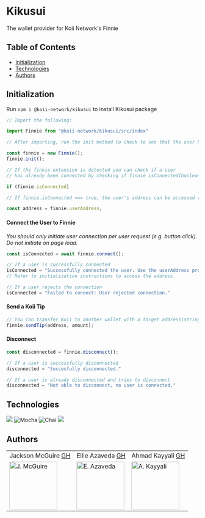 # Kikusui
  The wallet provider for Koii Network's Finnie

## Table of Contents
* [Initialization](#initialization)
* [Technologies](#technologies)
* [Authors](#authors)

## Initialization 
Run `npm i @koii-network/kikusui` to install Kikusui package


```js
// Import the following: 

import Finnie from "@koii-network/kikusui/src/index"

// After importing, run the init method to check to see that the user has installed finnie

const finnie = new Finnie();
finnie.init();

// If the finnie extension is detected you can check if a user 
// has already been connected by checking if finnie isConnected(boolean)

if (finnie.isConnected)

// If finnie.isConnected === true, the user's address can be accessed via the userAddress property

const address = finnie.userAddress;
```


#### Connect the User to Finnie
 _You should only initiate user connection per user request (e.g. button click).
  Do not initiate on page load._
 

```js
const isConnected = await finnie.connect();

// If a user is successfully connected
isConnected = "Successfully connected the user. Use the userAddress property to access their address.";
// Refer to initialization instructions to access the address.

// If a user rejects the connection
isConnected = "Failed to connect: User rejected connection."
```

#### Send a Koii Tip

```js
// You can transfer Koii to another wallet with a target address(string) and an amount(integer) 
finnie.sendTip(address, amount);
```

#### Disconnect

```js
const disconnected = finnie.disconnect();

// If a user is successfully disconnected
disconnected = "Succesfully disconnected."

// If a user is already disconnected and tries to disconnect
disconnected = "Not able to disconnect, no user is connected."
```

## Technologies
<p>
  <img src="https://img.shields.io/badge/TypeScript-007ACC?style=for-the-badge&logo=typescript&logoColor=white"/>
  <img alt="Mocha" src="https://img.shields.io/badge/-mocha-8D6748?logo=mocha&logoColor=white&style=for-the-badge"/>
  <img alt="Chai" src="https://img.shields.io/badge/-chai-F7EFDF?logo=chai&logoColor=A30701&style=for-the-badge"/>
  <img src="https://img.shields.io/badge/github%20-%23121011.svg?&style=for-the-badge&logo=github&logoColor=white"/>
</p>

## Authors
<table>
    <tr>
        <td> Jackson McGuire <a href="https://github.com/Jacksonmcguire">GH</td>
        <td> Ellie Azaveda <a href="https://github.com/EllieAzaveda">GH</td>
        <td> Ahmad Kayyali <a href="https://github.com/kayyali18">GH</td>
    </tr>
    </tr>
        <td><img src="https://avatars.githubusercontent.com/u/72821268?v=4" alt="J. McGuire" width="125" height="auto" /></td>
        <td><img src="https://avatars.githubusercontent.com/u/76409536?v=4" alt="E. Azaveda" width="125" height="auto" /></td>
        <td><img src="https://avatars.githubusercontent.com/u/13953920?v=4" alt="A. Kayyali" width="125" height="auto" /></td>
    </tr>
</table>




